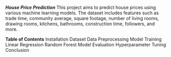 ***House Price Prediction***
This project aims to predict house prices using various machine learning models. The dataset includes features such as trade time, community average, square footage, number of living rooms, drawing rooms, kitchens, bathrooms, construction time, followers, and more.

**Table of Contents**
Installation
Dataset
Data Preprocessing
Model Training
Linear Regression
Random Forest
Model Evaluation
Hyperparameter Tuning
Conclusion

